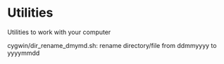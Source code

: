 # Utilities

Utilities to work with your computer

cygwin/dir_rename_dmymd.sh: rename directory/file from ddmmyyyy to yyyymmdd
